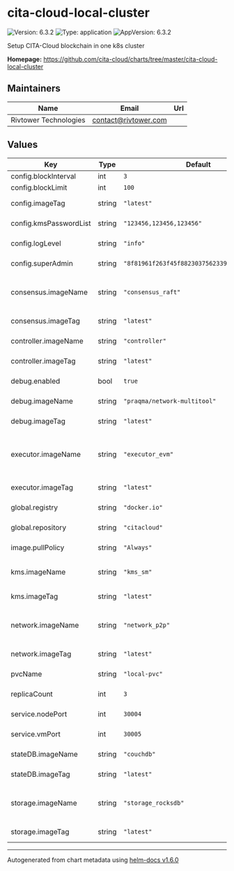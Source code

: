 # cita-cloud-local-cluster

![Version: 6.3.2](https://img.shields.io/badge/Version-6.3.2-informational?style=flat-square) ![Type: application](https://img.shields.io/badge/Type-application-informational?style=flat-square) ![AppVersion: 6.3.2](https://img.shields.io/badge/AppVersion-6.3.2-informational?style=flat-square)

Setup CITA-Cloud blockchain in one k8s cluster

**Homepage:** <https://github.com/cita-cloud/charts/tree/master/cita-cloud-local-cluster>

## Maintainers

| Name | Email | Url |
| ---- | ------ | --- |
| Rivtower Technologies | contact@rivtower.com |  |

## Values

| Key | Type | Default | Description |
|-----|------|---------|-------------|
| config.blockInterval | int | `3` | Chain's block interval. |
| config.blockLimit | int | `100` | Chain's block limit. |
| config.imageTag | string | `"latest"` | Image tag of cloud-config container. |
| config.kmsPasswordList | string | `"123456,123456,123456"` | Password of kms for each node. |
| config.logLevel | string | `"info"` | Log level warn/info/debug/trace |
| config.superAdmin | string | `"8f81961f263f45f88230375623394c9301c033e7"` | Super admin account address. |
| consensus.imageName | string | `"consensus_raft"` | docker image of consensus container. consensus_raft or consensus_bft |
| consensus.imageTag | string | `"latest"` | Image tag of consensus container. |
| controller.imageName | string | `"controller"` | docker image of controller container. |
| controller.imageTag | string | `"latest"` | Image tag of controller container. |
| debug.enabled | bool | `true` | Is there a debug container in each pod? |
| debug.imageName | string | `"praqma/network-multitool"` | Image name of debug container. |
| debug.imageTag | string | `"latest"` | Image tag of debug container. |
| executor.imageName | string | `"executor_evm"` | docker image of executor container. executor_evm or executor_poc or executor_chaincode_ext |
| executor.imageTag | string | `"latest"` | Image tag of executor container. |
| global.registry | string | `"docker.io"` | You can specify the image registry. |
| global.repository | string | `"citacloud"` | You can specify the image repository. |
| image.pullPolicy | string | `"Always"` | pullPolicy for all docker images. |
| kms.imageName | string | `"kms_sm"` | docker image of kms container. kms_sm or kms_eth |
| kms.imageTag | string | `"latest"` | Image tag of kms container. |
| network.imageName | string | `"network_p2p"` | docker image of network container. network_p2p or network_direct |
| network.imageTag | string | `"latest"` | Image tag of network container. |
| pvcName | string | `"local-pvc"` | Name of persistentVolumeClaim. |
| replicaCount | int | `3` | Count of blockchain nodes. |
| service.nodePort | int | `30004` | nodePort to expose controller RPC. |
| service.vmPort | int | `30005` | vmPort expose executor RPC |
| stateDB.imageName | string | `"couchdb"` | docker image of stateDB container. |
| stateDB.imageTag | string | `"latest"` | Image tag of stateDB container. |
| storage.imageName | string | `"storage_rocksdb"` | docker image of storage container. storage_rocksdb or storage_sqlite |
| storage.imageTag | string | `"latest"` | Image tag of storage container. |

----------------------------------------------
Autogenerated from chart metadata using [helm-docs v1.6.0](https://github.com/norwoodj/helm-docs/releases/v1.6.0)
